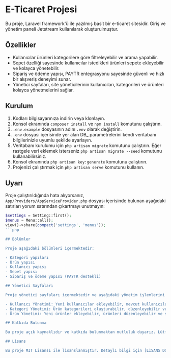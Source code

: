 # E-Ticaret Projesi

Bu proje, Laravel framework'ü ile yazılmış basit bir e-ticaret sitesidir. Giriş ve yönetim paneli Jetstream kullanılarak oluşturulmuştur.

## Özellikler

- Kullanıcılar ürünleri kategorilere göre filtreleyebilir ve arama yapabilir.
- Sepet özelliği sayesinde kullanıcılar istedikleri ürünleri sepete ekleyebilir ve kolayca yönetebilir.
- Sipariş ve ödeme yapısı, PAYTR entegrasyonu sayesinde güvenli ve hızlı bir alışveriş deneyimi sunar.
- Yönetici sayfaları, site yöneticilerinin kullanıcıları, kategorileri ve ürünleri kolayca yönetmelerini sağlar.

## Kurulum

1. Kodları bilgisayarınıza indirin veya klonlayın.
2. Konsol ekranında `composer install` ve  `npm install` komutunu çalıştırın.
3. `.env.example` dosyasının adını `.env` olarak değiştirin.
4. `.env` dosyası içerisinde yer alan DB_ parametrelerini kendi veritabanı bilgilerinizle uyumlu şekilde ayarlayın.
5. Veritabanı kurulumu için `php artisan migrate` komutunu çalıştırın. Eğer rastgele veri eklemek isterseniz `php artisan migrate --seed` komutunu kullanabilirsiniz.
6. Konsol ekranında `php artisan key:generate` komutunu çalıştırın.
7. Projenizi çalıştırmak için `php artisan serve` komutunu kullanın.

## Uyarı

Proje çalıştırıldığında hata alıyorsanız, `App/Providers/AppServiceProvider.php` dosyası içerisinde bulunan aşağıdaki satırları yorum satırından çıkartmayı unutmayın:

```php
$settings = Setting::first();
$menus = Menu::all();
view()->share(compact('settings', 'menus'));
```php

## Bölümler

Proje aşağıdaki bölümleri içermektedir:

- Kategori yapıları
- Ürün yapısı
- Kullanıcı yapısı
- Sepet yapısı
- Sipariş ve ödeme yapısı (PAYTR destekli)

## Yönetici Sayfaları

Proje yönetici sayfaları içermektedir ve aşağıdaki yönetim işlemlerini gerçekleştirebilirsiniz:

- Kullanıcı Yönetimi: Yeni kullanıcılar ekleyebilir, mevcut kullanıcıları düzenleyebilir veya silebilirsiniz.
- Kategori Yönetimi: Ürün kategorileri oluşturabilir, düzenleyebilir ve silebilirsiniz.
- Ürün Yönetimi: Yeni ürünler ekleyebilir, ürünleri düzenleyebilir ve silebilirsiniz.

## Katkıda Bulunma

Bu proje açık kaynaklıdır ve katkıda bulunmaktan mutluluk duyarız. Lütfen pull request göndermeden önce değişikliklerinizi açıklayıcı bir şekilde belirttiğinizden emin olun.

## Lisans

Bu proje MIT Lisansı ile lisanslanmıştır. Detaylı bilgi için [LİSANS DOSYASI](LICENSE) dosyasını inceleyebilirsiniz.
